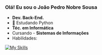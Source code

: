 ### Olá! Eu sou o João Pedro Nobre Sousa

- <strong>Dev. Back-End.</strong>
- 🌱 Estudando Python
- <strong>Téc. em Informática</strong>
- Cursando - <strong>Sistemas de Informações</strong>
- Habilidades:
  
[![My Skills](https://skillicons.dev/icons?i=html,css,js,bootstrap,python,postman,django)](https://skillicons.dev)
